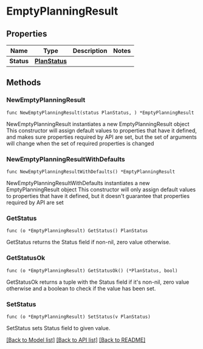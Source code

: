 # EmptyPlanningResult

## Properties

Name | Type | Description | Notes
------------ | ------------- | ------------- | -------------
**Status** | [**PlanStatus**](PlanStatus.md) |  | 

## Methods

### NewEmptyPlanningResult

`func NewEmptyPlanningResult(status PlanStatus, ) *EmptyPlanningResult`

NewEmptyPlanningResult instantiates a new EmptyPlanningResult object
This constructor will assign default values to properties that have it defined,
and makes sure properties required by API are set, but the set of arguments
will change when the set of required properties is changed

### NewEmptyPlanningResultWithDefaults

`func NewEmptyPlanningResultWithDefaults() *EmptyPlanningResult`

NewEmptyPlanningResultWithDefaults instantiates a new EmptyPlanningResult object
This constructor will only assign default values to properties that have it defined,
but it doesn't guarantee that properties required by API are set

### GetStatus

`func (o *EmptyPlanningResult) GetStatus() PlanStatus`

GetStatus returns the Status field if non-nil, zero value otherwise.

### GetStatusOk

`func (o *EmptyPlanningResult) GetStatusOk() (*PlanStatus, bool)`

GetStatusOk returns a tuple with the Status field if it's non-nil, zero value otherwise
and a boolean to check if the value has been set.

### SetStatus

`func (o *EmptyPlanningResult) SetStatus(v PlanStatus)`

SetStatus sets Status field to given value.



[[Back to Model list]](../README.md#documentation-for-models) [[Back to API list]](../README.md#documentation-for-api-endpoints) [[Back to README]](../README.md)


